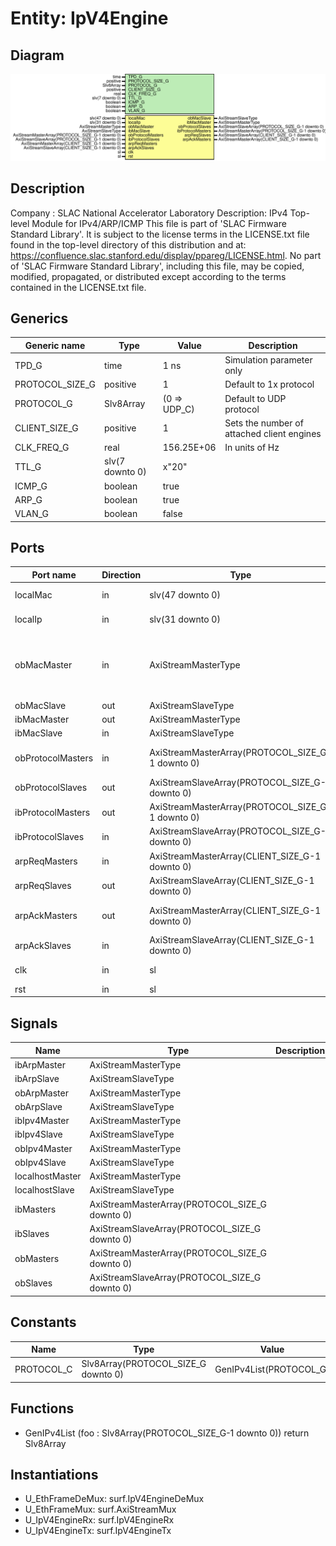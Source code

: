 # Entity: IpV4Engine

## Diagram

![Diagram](IpV4Engine.svg "Diagram")
## Description

Company    : SLAC National Accelerator Laboratory
Description: IPv4 Top-level Module for IPv4/ARP/ICMP
This file is part of 'SLAC Firmware Standard Library'.
It is subject to the license terms in the LICENSE.txt file found in the
top-level directory of this distribution and at:
   https://confluence.slac.stanford.edu/display/ppareg/LICENSE.html.
No part of 'SLAC Firmware Standard Library', including this file,
may be copied, modified, propagated, or distributed except according to
the terms contained in the LICENSE.txt file.
## Generics

| Generic name    | Type            | Value        | Description                                |
| --------------- | --------------- | ------------ | ------------------------------------------ |
| TPD_G           | time            | 1 ns         | Simulation parameter only                  |
| PROTOCOL_SIZE_G | positive        | 1            | Default to 1x protocol                     |
| PROTOCOL_G      | Slv8Array       | (0 => UDP_C) | Default to UDP protocol                    |
| CLIENT_SIZE_G   | positive        | 1            | Sets the number of attached client engines |
| CLK_FREQ_G      | real            | 156.25E+06   | In units of Hz                             |
| TTL_G           | slv(7 downto 0) | x"20"        |                                            |
| ICMP_G          | boolean         | true         |                                            |
| ARP_G           | boolean         | true         |                                            |
| VLAN_G          | boolean         | false        |                                            |
## Ports

| Port name         | Direction | Type                                             | Description                                         |
| ----------------- | --------- | ------------------------------------------------ | --------------------------------------------------- |
| localMac          | in        | slv(47 downto 0)                                 |  big-Endian configuration                           |
| localIp           | in        | slv(31 downto 0)                                 |  big-Endian configuration                           |
| obMacMaster       | in        | AxiStreamMasterType                              | Interface to Ethernet Media Access Controller (MAC) |
| obMacSlave        | out       | AxiStreamSlaveType                               |                                                     |
| ibMacMaster       | out       | AxiStreamMasterType                              |                                                     |
| ibMacSlave        | in        | AxiStreamSlaveType                               |                                                     |
| obProtocolMasters | in        | AxiStreamMasterArray(PROTOCOL_SIZE_G-1 downto 0) | Interface to Protocol Engine(s)                     |
| obProtocolSlaves  | out       | AxiStreamSlaveArray(PROTOCOL_SIZE_G-1 downto 0)  |                                                     |
| ibProtocolMasters | out       | AxiStreamMasterArray(PROTOCOL_SIZE_G-1 downto 0) |                                                     |
| ibProtocolSlaves  | in        | AxiStreamSlaveArray(PROTOCOL_SIZE_G-1 downto 0)  |                                                     |
| arpReqMasters     | in        | AxiStreamMasterArray(CLIENT_SIZE_G-1 downto 0)   | Request via IP address                              |
| arpReqSlaves      | out       | AxiStreamSlaveArray(CLIENT_SIZE_G-1 downto 0)    |                                                     |
| arpAckMasters     | out       | AxiStreamMasterArray(CLIENT_SIZE_G-1 downto 0)   | Respond with MAC address                            |
| arpAckSlaves      | in        | AxiStreamSlaveArray(CLIENT_SIZE_G-1 downto 0)    |                                                     |
| clk               | in        | sl                                               | Clock and Reset                                     |
| rst               | in        | sl                                               |                                                     |
## Signals

| Name            | Type                                           | Description |
| --------------- | ---------------------------------------------- | ----------- |
| ibArpMaster     | AxiStreamMasterType                            |             |
| ibArpSlave      | AxiStreamSlaveType                             |             |
| obArpMaster     | AxiStreamMasterType                            |             |
| obArpSlave      | AxiStreamSlaveType                             |             |
| ibIpv4Master    | AxiStreamMasterType                            |             |
| ibIpv4Slave     | AxiStreamSlaveType                             |             |
| obIpv4Master    | AxiStreamMasterType                            |             |
| obIpv4Slave     | AxiStreamSlaveType                             |             |
| localhostMaster | AxiStreamMasterType                            |             |
| localhostSlave  | AxiStreamSlaveType                             |             |
| ibMasters       | AxiStreamMasterArray(PROTOCOL_SIZE_G downto 0) |             |
| ibSlaves        | AxiStreamSlaveArray(PROTOCOL_SIZE_G downto 0)  |             |
| obMasters       | AxiStreamMasterArray(PROTOCOL_SIZE_G downto 0) |             |
| obSlaves        | AxiStreamSlaveArray(PROTOCOL_SIZE_G downto 0)  |             |
## Constants

| Name       | Type                                | Value                    | Description |
| ---------- | ----------------------------------- | ------------------------ | ----------- |
| PROTOCOL_C | Slv8Array(PROTOCOL_SIZE_G downto 0) |  GenIPv4List(PROTOCOL_G) |             |
## Functions
- GenIPv4List <font id="function_arguments">(foo : Slv8Array(PROTOCOL_SIZE_G-1 downto 0)) </font> <font id="function_return">return Slv8Array </font>
## Instantiations

- U_EthFrameDeMux: surf.IpV4EngineDeMux
- U_EthFrameMux: surf.AxiStreamMux
- U_IpV4EngineRx: surf.IpV4EngineRx
- U_IpV4EngineTx: surf.IpV4EngineTx
